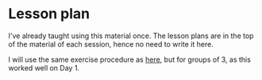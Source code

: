 # Lesson plan

I've already taught using this material once.
The lesson plans are in the top of the material
of each session, hence no need to write it here.

I will use the same exercise procedure as
[here](https://richelbilderbeek.github.io/teaching/exercise_procedures/duos_in_breakout_rooms/),
but for groups of 3,
as this worked well on Day 1.
